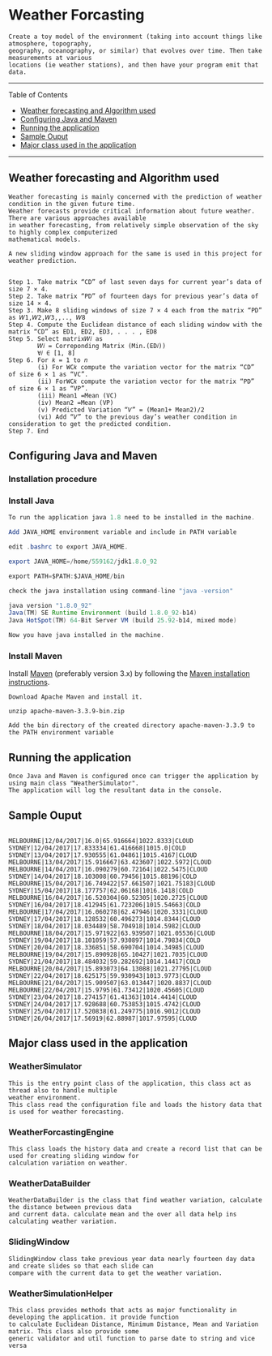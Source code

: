 # Weather Forcasting

```
Create a toy model of the environment (taking into account things like atmosphere, topography,
geography, oceanography, or similar) that evolves over time. Then take measurements at various
locations (ie weather stations), and then have your program emit that data.
```
---

Table of Contents

* <a href="#Weather-forecasting-and-Algorithm-used">Weather forecasting and Algorithm used</a>
* <a href="#Configuring-Java-and-Maven">Configuring Java and Maven</a>
* <a href="#Running-the-application">Running the application</a>
* <a href="#Sample-Ouput">Sample Ouput</a>
* <a href="#Major-class-used-in-the-application">Major  class used in the application</a>

---

<a name="Weather-forecasting-and-Algorithm-used"></a>

## Weather forecasting and Algorithm used

```
Weather forecasting is mainly concerned with the prediction of weather condition in the given future time. 
Weather forecasts provide critical information about future weather. There are various approaches available 
in weather forecasting, from relatively simple observation of the sky to highly complex computerized 
mathematical models.
 
A new sliding window approach for the same is used in this project for weather prediction.
```

```algo

Step 1. Take matrix “CD” of last seven days for current year’s data of size 7 × 4.
Step 2. Take matrix “PD” of fourteen days for previous year’s data of size 14 × 4.
Step 3. Make 8 sliding windows of size 7 × 4 each from the matrix “PD” as 𝑊1,𝑊2,𝑊3,,.., 𝑊8
Step 4. Compute the Euclidean distance of each sliding window with the matrix “CD” as ED1, ED2, ED3, . . . , ED8
Step 5. Select matrix𝑊𝑖 as
		𝑊𝑖 = Correponding Matrix (Min.(ED𝑖))
		∀𝑖 ∈ [1, 8]
Step 6. For 𝑘 = 1 to 𝑛
		(i) For WC𝑘 compute the variation vector for the matrix “CD” of size 6 × 1 as “VC”.
		(ii) ForWC𝑘 compute the variation vector for the matrix “PD” of size 6 × 1 as “VP”.
		(iii) Mean1 =Mean (VC)
		(iv) Mean2 =Mean (VP)
		(v) Predicted Variation “𝑉” = (Mean1+ Mean2)/2
		(vi) Add “𝑉” to the previous day’s weather condition in consideration to get the predicted condition.
Step 7. End

```
<a name="Configuring-Java-and-Maven"></a>

## Configuring Java and Maven

### Installation procedure 

<h3>Install Java</h3>

```java
To run the application java 1.8 need to be installed in the machine.

Add JAVA_HOME environment variable and include in PATH variable

edit .bashrc to export JAVA_HOME.

export JAVA_HOME=/home/559162/jdk1.8.0_92

export PATH=$PATH:$JAVA_HOME/bin

check the java installation using command-line "java -version"

java version "1.8.0_92"
Java(TM) SE Runtime Environment (build 1.8.0_92-b14)
Java HotSpot(TM) 64-Bit Server VM (build 25.92-b14, mixed mode)

Now you have java installed in the machine.

```

<h3>Install Maven</h3>


Install [Maven](http://maven.apache.org/) (preferably version 3.x) by following
the [Maven installation instructions](http://maven.apache.org/download.cgi).

```mvn
Download Apache Maven and install it.

unzip apache-maven-3.3.9-bin.zip

Add the bin directory of the created directory apache-maven-3.3.9 to the PATH environment variable

```
<a name="Running-the-application"></a>

## Running the application

```running
Once Java and Maven is configured once can trigger the application by using main class "WeatherSimulator".
The application will log the resultant data in the console.
```

<a name="Sample-Ouput"></a>

## Sample Ouput

```output

MELBOURNE|12/04/2017|16.0|65.916664|1022.8333|CLOUD
SYDNEY|12/04/2017|17.833334|61.416668|1015.0|COLD
SYDNEY|13/04/2017|17.930555|61.04861|1015.4167|CLOUD
MELBOURNE|13/04/2017|15.916667|63.423607|1022.5972|CLOUD
MELBOURNE|14/04/2017|16.090279|60.72164|1022.5475|CLOUD
SYDNEY|14/04/2017|18.103008|60.79456|1015.88196|COLD
MELBOURNE|15/04/2017|16.749422|57.661507|1021.75183|CLOUD
SYDNEY|15/04/2017|18.177757|62.06168|1016.1418|COLD
MELBOURNE|16/04/2017|16.520304|60.52305|1020.2725|CLOUD
SYDNEY|16/04/2017|18.412945|61.723206|1015.54663|COLD
MELBOURNE|17/04/2017|16.060278|62.47946|1020.3331|CLOUD
SYDNEY|17/04/2017|18.128532|60.496273|1014.8344|CLOUD
SYDNEY|18/04/2017|18.034489|58.704918|1014.5982|CLOUD
MELBOURNE|18/04/2017|15.971922|63.939507|1021.05536|CLOUD
SYDNEY|19/04/2017|18.101059|57.930897|1014.79834|COLD
SYDNEY|20/04/2017|18.336851|58.690704|1014.34985|CLOUD
MELBOURNE|19/04/2017|15.890928|65.10427|1021.7035|CLOUD
SYDNEY|21/04/2017|18.484032|59.282692|1014.14417|COLD
MELBOURNE|20/04/2017|15.893073|64.13088|1021.27795|CLOUD
SYDNEY|22/04/2017|18.625175|59.930943|1013.9773|CLOUD
MELBOURNE|21/04/2017|15.909507|63.013447|1020.8837|CLOUD
MELBOURNE|22/04/2017|15.9795|61.73412|1020.45605|CLOUD
SYDNEY|23/04/2017|18.274157|61.41363|1014.4414|CLOUD
SYDNEY|24/04/2017|17.928688|60.753853|1015.4742|CLOUD
SYDNEY|25/04/2017|17.520838|61.249775|1016.9012|CLOUD
SYDNEY|26/04/2017|17.56919|62.88987|1017.97595|CLOUD

```

<a name="Major-class-used-in-the-application"></a>

## Major class used in the application

### WeatherSimulator

```
This is the entry point class of the application, this class act as thread also to handle multiple
weather environment.
This class read the configuration file and loads the history data that is used for weather forecasting.
```

### WeatherForcastingEngine

```
This class loads the history data and create a record list that can be used for creating sliding window for
calculation variation on weather.
```

### WeatherDataBuilder

```
WeatherDataBuilder is the class that find weather variation, calculate the distance between previous data
and current data. calculate mean and the over all data help ins calculating weather variation.
```

### SlidingWindow

```
SlidingWindow class take previous year data nearly fourteen day data and create slides so that each slide can 
compare with the current data to get the weather variation.
```

### WeatherSimulationHelper

```
This class provides methods that acts as major functionality in developing the application. it provide function
to calculate Euclidean Distance, Minimum Distance, Mean and Variation matrix. This class also provide some
generic validator and util function to parse date to string and vice versa
```
